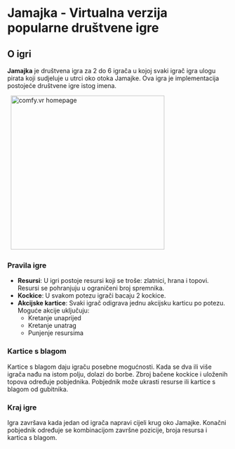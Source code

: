 # Jamajka - Virtualna verzija popularne društvene igre

## O igri

**Jamajka** je društvena igra za 2 do 6 igrača u kojoj svaki igrač igra ulogu pirata koji sudjeluje u utrci oko otoka Jamajke. Ova igra je implementacija postojeće društvene igre istog imena.

<p align="left">
  &nbsp;
  <img src="https://drive.google.com/uc?export=view&id=1nrJLPI-EwY9ApGq-12Zb7VoojAV6Hxdq" alt="comfy.vr homepage" height="350"/>
</p>

### Pravila igre

- **Resursi**: U igri postoje resursi koji se troše: zlatnici, hrana i topovi. Resursi se pohranjuju u ograničeni broj spremnika.
- **Kockice**: U svakom potezu igrači bacaju 2 kockice.
- **Akcijske kartice**: Svaki igrač odigrava jednu akcijsku karticu po potezu. Moguće akcije uključuju:
  - Kretanje unaprijed
  - Kretanje unatrag
  - Punjenje resursima

### Kartice s blagom

Kartice s blagom daju igraču posebne mogućnosti. Kada se dva ili više igrača nađu na istom polju, dolazi do borbe. Zbroj bačene kockice i uloženih topova određuje pobjednika. Pobjednik može ukrasti resurse ili kartice s blagom od gubitnika.

### Kraj igre

Igra završava kada jedan od igrača napravi cijeli krug oko Jamajke. Konačni pobjednik određuje se kombinacijom završne pozicije, broja resursa i kartica s blagom.
